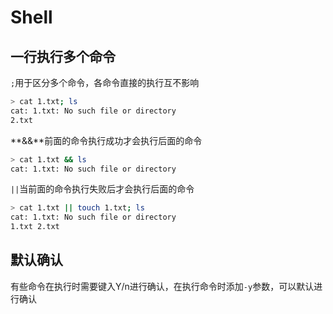# Shell

## 一行执行多个命令

`;`用于区分多个命令，各命令直接的执行互不影响

```bash
> cat 1.txt; ls
cat: 1.txt: No such file or directory
2.txt
```

**&&**前面的命令执行成功才会执行后面的命令

```bash
> cat 1.txt && ls
cat: 1.txt: No such file or directory
```

`||`当前面的命令执行失败后才会执行后面的命令

```bash
> cat 1.txt || touch 1.txt; ls
cat: 1.txt: No such file or directory
1.txt 2.txt
```



## 默认确认

有些命令在执行时需要键入Y/n进行确认，在执行命令时添加`-y`参数，可以默认进行确认

